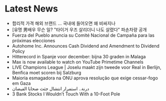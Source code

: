 # Latest News
-  합리적 가격 해외 브랜드 ... 국내에 들어오면 왜 비싸지나
-  [유명 男배우 무슨 일? "타이거 우즈 살리더니 나도 살렸다" 파손차량 공개
-  Fuerza del Pueblo anuncia su Comité Nacional de Campaña para las próximas elecciones
-  Autohome Inc. Announces Cash Dividend and Amendment to Dividend Policy
-  Hitterecord in Spanje voor december: bijna 30 graden in Malaga
-  Max is now available to watch on YouTube Primetime Channels
-  LIVE Champions League | Joselu maakt zijn tweede voor Real in Berlijn, Benfica moet scoren bij Salzburg
-  Maioria esmagadora na ONU aprova resolução que exige cessar-fogo em Gaza
-  درنة.. استمرار انتشال جثث ضحايا الفيضان
-  3 Bank Stocks I Wouldn’t Touch With a 10-Foot Pole
